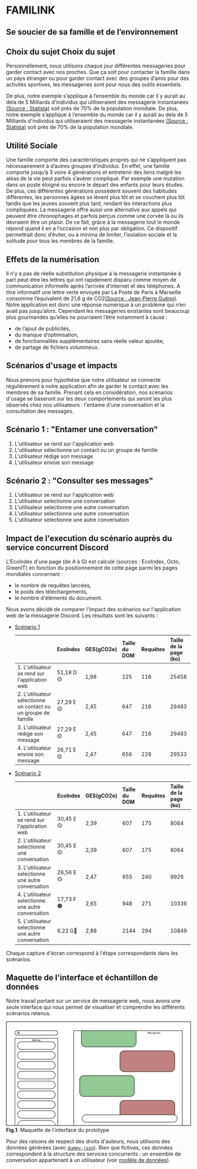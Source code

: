 # FAMILINK
Se soucier de sa famille et de l’environnement
---

Choix du sujet 
Choix du sujet 
---

Personnellement, nous utilisons chaque jour différentes messageries pour garder contact avec nos proches. Que ça soit pour contacter la famille dans un pays étranger ou pour garder contact avec des groupes d’amis pour des activités sportives, les messageries sont pour nous des outils essentiels.

De plus, notre exemple s’applique à l’ensemble du monde car il y aurait au dela de 5 Milliards d'individus qui utiliseraient des messagerie instantanées [(Source : Statista)]( https://fr.statista.com/statistiques/564407/applis-de-messagerie-mobiles-les-plus-populaires-dans-le-monde-en/) soit près de 70% de la population mondiale.
De plus, notre exemple s’applique à l’ensemble du monde car il y aurait au dela de 5 Milliards d'individus qui utiliseraient des messagerie instantanées [(Source : Statista)]( https://fr.statista.com/statistiques/564407/applis-de-messagerie-mobiles-les-plus-populaires-dans-le-monde-en/) soit près de 70% de la population mondiale.

Utilité Sociale
---

Une famille comporte des caractéristiques propres qui ne s’appliquent pas nécessairement à d’autres groupes d’individus. En effet, une famille comporte jusqu’à 3 voire 4 générations et entretenir des liens malgré les aléas de la vie peut parfois s’avérer compliqué. Par exemple une mutation dans un poste éloigné ou encore le départ des enfants pour leurs études. De plus, ces différentes générations possèdent souvent des habitudes différentes, les personnes âgées se lèvent plus tôt et se couchent plus tôt tandis que les jeunes souvent plus tard, rendant les interactions plus compliquées. La messagerie offre aussi une alternative aux appels qui peuvent être chronophages et parfois perçus comme une corvée là ou ils devraient être un plaisir. De ce fait, grâce à la messagerie tout le monde répond quand il en a l’occasion et non plus par obligation. Ce dispositif permettrait donc d’éviter, ou à minima de limiter, l’isolation sociale et la solitude pour tous les membres de la famille.

Effets de la numérisation
---   

Il n’y a pas de réelle substitution physique à la messagerie instantanée à part peut-être les lettres qui ont rapidement disparu comme moyen de communication informelle après l’arrivée d’internet et des téléphones. A titre informatif une lettre verte envoyée par La Poste de Paris à Marseille consomme l’équivalent de 21,6 g de CO2[(Source : Jean-Pierre Guéno)](https://www.linkedin.com/pulse/mail-versus-courrier-papier-qui-est-le-bon-élève-jean-pierre-guéno/). Notre application est donc une réponse numérique à un problème qui n’en avait pas jusqu’alors. Cependant les messageries existantes sont beaucoup plus gourmandes qu’elles ne pourraient l’être notamment à cause :
- de l’ajout de publicités,
- du manque d’optimisation,
- de fonctionnalités supplémentaires sans réelle valeur ajoutée,
- de partage de fichiers volumineux.

Scénarios d'usage et impacts
---

Nous prenons pour hypothèse que notre utilisateur se connecte régulièrement à notre application afin de garder le contact avec les membres de sa famille. Prenant cela en considération, nos scénarios d'usage se baseront sur les deux comportements qui seront les plus observés chez nos utilisateurs : l'entame d'une conversation et la consultation des messages.

Scénario 1 : "Entamer une conversation"
---

1. L'utilisateur se rend sur l'application web
2. L'utilisateur sélectionne un contact ou un groupe de famille
3. L'utilisateur rédige son message
4. L'utilisateur envoie son message

Scénario 2 : "Consulter ses messages"
---

1. L'utilisateur se rend sur l'application web
2. L'utilisateur selectionne une conversation
3. L'utilisateur selectionne une autre conversation
4. L'utilisateur selectionne une autre conversation
5. L'utilisateur selectionne une autre conversation

Impact de l'execution du scénario auprès du service concurrent Discord
---
L'EcoIndex d'une page (de A à G) est calculé (sources : EcoIndex, Octo, GreenIT) en fonction du positionnement de cette page parmi les pages mondiales concernant :

- le nombre de requêtes lancées,
- le poids des téléchargements,
- le nombre d'éléments du document.

Nous avons décidé de comparer l'impact des scénarios sur l'application web de la messagerie Discord. Les résultats sont les suivants :

- [Scénario 1](https://github.com/UTT-GL03/FAMILINK/tree/main/GreenIT%20Data/Scenario_1)

  |       |EcoIndex|GES(gCO2e)|Taille du DOM|Requêtes|Taille de la page (ko)|
  |-------|--------|----------|-------------|--------|----------------------|
  |1. L'utilisateur se rend sur l'application web|51,18 D🟡| 1,98    |  225        |  116   |        25458         |
  |2. L'utilisateur sélectionne un contact ou un groupe de famille|27,29 E🟡| 2,45 | 647 | 216 | 29483 |
  |3. L'utilisateur rédige son message | 27,29 E🟡| 2,45 | 647 | 216 | 29483 |
  |4. L'utilisateur envoie son message | 26,71 E🟡 | 2,47 | 656 | 228 | 29533|
  
- [Scénario 2](https://github.com/UTT-GL03/FAMILINK/tree/main/GreenIT%20Data/Scenario_2)

  |       |EcoIndex|GES(gCO2e)|Taille du DOM|Requêtes|Taille de la page (ko)|
  |-------|-------------|----------|-------------|--------|----------------------|
  |1. L'utilisateur se rend sur l'application web|30,45 E🟡| 2,39    |  607        |  175   |        8064        |
  |2. L'utilisateur selectionne une conversation|30,45 E🟡| 2,39 | 607 | 175 | 8064 |
  |3. L'utilisateur selectionne une autre conversation | 26,56 E🟡| 2,47 | 655 | 240 | 9926 |
  |4. L'utilisateur selectionne une autre conversation | 17,73 F🟠 | 2,65 | 948 | 271 | 10336|
  |5. L'utilisateur selectionne une autre conversation | 6,22 G🔴 | 2,88 | 2144 | 294 | 10849|

Chaque capture d'écran correspond à l'étape correspondante dans les scénarios.

Maquette de l'interface et échantillon de données
---

Notre travail portant sur un service de messagerie web, nous avons une seule interface qui nous permet de visualiser et comprendre les différents scénarios retenus.

![Maquette de notre interface](./frontend/maquetteProjet.png)
__Fig.1__: Maquette de l'interface du prototype

Pour des raisons de respect des droits d'auteurs, nous utilisons des données générées (avec [`dummy-json`](https://dummyjson.com)).
Bien que fictives, ces données correspondent à la structure des services concurrents : un ensemble de conversation appartenant à un utilisateur (voir [modèle de données](./frontend/sample_data.hbs)).
